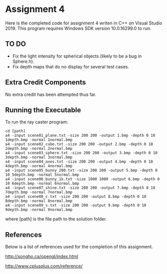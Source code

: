 # Assignment 4

Here is the completed code for assignment 4 writen in C++ on Visual Studio 2019. 
This program requires Windows SDK version 10.0.16299.0 to run. 

## TO DO

* Fix the light intensity for spherical objects (likely to be a bug in Sphere.h).
* Fix depth maps that do no display for several test cases. 

## Extra Credit Components

No extra credit has been attempted thus far. 

## Running the Executable

To run the ray caster program:

```
cd [path] 
a4 -input scene01_plane.txt -size 200 200 -output 1.bmp -depth 0 10 1depth.bmp -normal 1normal.bmp
a4 -input scene02_cube.txt -size 200 200 -output 2.bmp -depth 0 10 2depth.bmp -normal 2normal.bmp
a4 -input scene03_sphere.txt -size 200 200 -output 3.bmp -depth 0 10 3depth.bmp -normal 3normal.bmp
a4 -input scene04_axes.txt -size 200 200 -output 4.bmp -depth 0 10 4depth.bmp -normal 4normal.bmp
a4 -input scene05_bunny_200.txt -size 200 200 -output 5.bmp -depth 0 10 5depth.bmp -normal 5normal.bmp
a4 -input scene06_bunny_1k.txt -size 1000 1000 -output 6.bmp -depth 0 10 6depth.bmp -normal 6normal.bmp
a4 -input scene07_shine.txt -size 200 200 -output 7.bmp -depth 0 10 7depth.bmp -normal 7normal.bmp
a4 -input scene08_c.txt -size 200 200 -output 8.bmp -depth 0 10 8depth.bmp -normal 8normal.bmp
a4 -input scene09_s.txt -size 200 200 -output 9.bmp -depth 0 10 9depth.bmp -normal 9normal.bmp
```

where [path] is the file path to the solution folder.


## References

Below is a list of references used for the completion of this assignment. 

http://songho.ca/opengl/index.html

http://www.cplusplus.com/reference/




